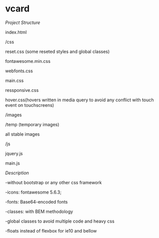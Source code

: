 # vcard
*Project Structure*

index.html

/css

reset.css (some reseted styles and global classes)

fontawesome.min.css

webfonts.css

main.css

ressponsive.css

hover.css(hovers written in media query to avoid any conflict with touch event on touchscreens)


/images

/temp (temporary images)

all stable images

/js

jquery.js

main.js

*Description*

-without bootstrap or any other css framework

-icons: fontawesome 5.6.3;

-fonts: Base64-encoded fonts

-classes: with BEM methodology

-global classes to avoid multiple code and heavy css

-floats instead of flexbox for ie10 and bellow
